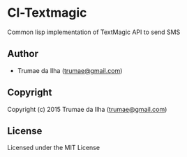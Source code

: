 # Cl-Textmagic

Common lisp implementation of TextMagic API to send SMS 

## Author

* Trumae da Ilha (trumae@gmail.com)

## Copyright

Copyright (c) 2015 Trumae da Ilha (trumae@gmail.com)

## License

Licensed under the MIT License